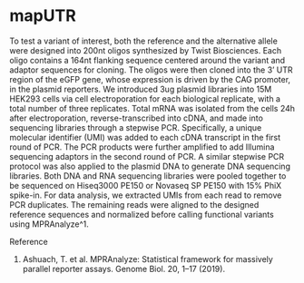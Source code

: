 # mapUTR
To test a variant of interest, both the reference and the alternative allele were designed into
200nt oligos synthesized by Twist Biosciences. Each oligo contains a 164nt flanking sequence
centered around the variant and adaptor sequences for cloning. The oligos were then cloned
into the 3’ UTR region of the eGFP gene, whose expression is driven by the CAG promoter, in
the plasmid reporters. We introduced 3ug plasmid libraries into 15M HEK293 cells via cell
electroporation for each biological replicate, with a total number of three replicates. Total
mRNA was isolated from the cells 24h after electroporation, reverse-transcribed into cDNA, and
made into sequencing libraries through a stepwise PCR. Specifically, a unique molecular
identifier (UMI) was added to each cDNA transcript in the first round of PCR. The PCR products
were further amplified to add Illumina sequencing adaptors in the second round of PCR. A
similar stepwise PCR protocol was also applied to the plasmid DNA to generate DNA sequencing
libraries. Both DNA and RNA sequencing libraries were pooled together to be sequenced on
Hiseq3000 PE150 or Novaseq SP PE150 with 15% PhiX spike-in. For data analysis, we extracted
UMIs from each read to remove PCR duplicates. The remaining reads were aligned to the
designed reference sequences and normalized before calling functional variants using
MPRAnalyze^1.

Reference
1. Ashuach, T. et al. MPRAnalyze: Statistical framework for massively parallel reporter
assays. Genome Biol. 20, 1–17 (2019).
